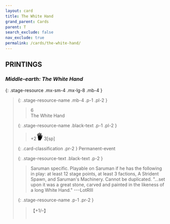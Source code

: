 ```yaml
---
layout: card
title: The White Hand
grand_parent: Cards
parent: T
search_exclude: false
nav_exclude: true
permalink: /cards/the-white-hand/
---
```


## PRINTINGS


### _Middle-earth: The White Hand_

{: .stage-resource .mx-sm-4 .mx-lg-8 .mb-4 }
> {: .stage-resource-name .mb-4 .p-1 .pl-2 }
> > <div class="card-mp">6</div>
> > <div class="card-name">The White Hand</div>
>
> {: .stage-resource-name .black-text .p-1 .pl-2 }
> > +2![](/assets/images/di.svg) 3[sp]
>
> {: .card-classification .pr-2 }
> Permanent-event
>
> {: .stage-resource-text .black-text .p-2 }
> > Saruman specific. Playable on Saruman if he has the following in play: at least 12 stage points, at least 3 factions, A Strident Spawn, and Saruman's Machinery. Cannot be duplicated.  "...set upon it was a great stone, carved and painted in the likeness of a long White Hand." ---LotRIII 
> 
> {: .stage-resource-name .p-1 .pr-2 }
> > <div class="card-shield">【+1/&ndash;】</div>
> > <div class="card-corruption">&nbsp;</div>
